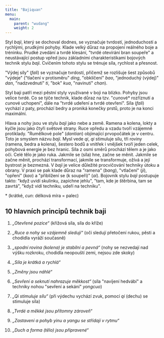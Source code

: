 ```yaml
---
title: "Bajiquan"
menu:
  main:
    parent: "wudang"
    weight: 2
---
```

Styl *baji*, který se dochoval dodnes, se vyznačuje tvrdostí, jednoduchostí a rychlými, prudkými pohyby. Klade velký důraz na propojení reálného boje a tréninku. Prudké zvedání a tvrdé klesání, "tvrdé otevírání bran soupeře" a neustávající postup vpřed jsou základními charakteristikami bojových technik stylu *baji*. Cvičením tohoto stylu se trénuje síla, rychlost a přesnost.

"Výdej síly" (*fali*) se vyznačuje tvrdostí, přičemž se rozlišuje šest způsobů "výdeje" ("tlačení v protisměru" *ding*, "obklíčení" *bao*, "jednoduchý (výdej)" *dan*, "nadzvednutí" *ti*, "bok" *kua*, "navinutí" *chan*).

Styl baji patří mezi pěstní styly využívané v boji na blízko. Pohyby jsou velice tvrdé. Co se týče technik, klade důraz na tzv. "*cun*ové\* rozříznutí a *cun*ové uchopení", dále na "tvrdé udeření a tvrdé otevření". Síla (*fali*) vychází z paty, prochází bedry a proniká konečky prstů, proto je na konci maximální.

Hlava a nohy jsou ve stylu *baji* jako nebe a země. Ramena a kolena, lokty a kyčle jsou jako čtyři světové strany. Ruce vpředu a vzadu tvoří vzájemně protiklady. "Rumělkové pole" (*dantian*) objímající prvopočátek je v centru. Toto je smyslem názvu *baji*. Mysl vede *qi*, *qi* stimuluje sílu, tři roviny (ramena, bedra a kolena), šestero bodů a vnitřek i vnějšek tvoří jeden celek, pohybová energie je bez hranic. Síla z osmi směrů prochází tělem a je jako oči. Celé tělo je jako ruka. Jakmile se (síla) hne, začne se měnit. Jakmile se začne měnit, prochází transformací, jakmile se transformuje, ožívá a její bystrost je bezmezná. V *baji* je velice důležité procvičování techniky útoku a obrany. V praxi se pak klade důraz na "ramena" (*bang*), "vtlačení" (*ji*), "opření" (*kao*) a "přiblížení se (k soupeři)" (*ai*). Bojovník stylu *baji* postupuje takto: "když uvidí skulinku, zapíchne jehlu", "tam, kde je štěrbina, tam se zavrtá", "když vidí techniku, udeří na techniku".

\* (krátké, *cun*: délková míra = palec)

## 10 hlavních principů technik baji

1. *„Otevřené pozice“* (křížová síla, síla do kříže)

2. *„Ruce a nohy se vzájemně sledují“* (oči sledují přetočení rukou, pěsti a chodidla vyráží současně)

3. *„spodní rovina (kolena) je stabilní a pevná“* (nohy se nezvedají nad výšku rozkroku, chodidla neopouští zemi, nejsou zde skoky)

4. *„Síla je krátká a rychlá“*

5. *„Změny jsou náhlé“*

6. *„Sevření a seknutí nahrazuje měkkost“* (síla "navíjení hedvábí" a techniky nohou "sevření a sekání" *yongcuo*)

7. *„Qi stimuluje sílu“* (při výdechu vychází zvuk, pomocí *qi* (dechu) se stimuluje síla)

8. *„Tvrdé a měkké jsou přítomny zároveň“*

9. *„Zastavení a pohyb yinu a yangu se střídají v rytmu“*

10. *„Duch a forma (tělo) jsou připravené“*
